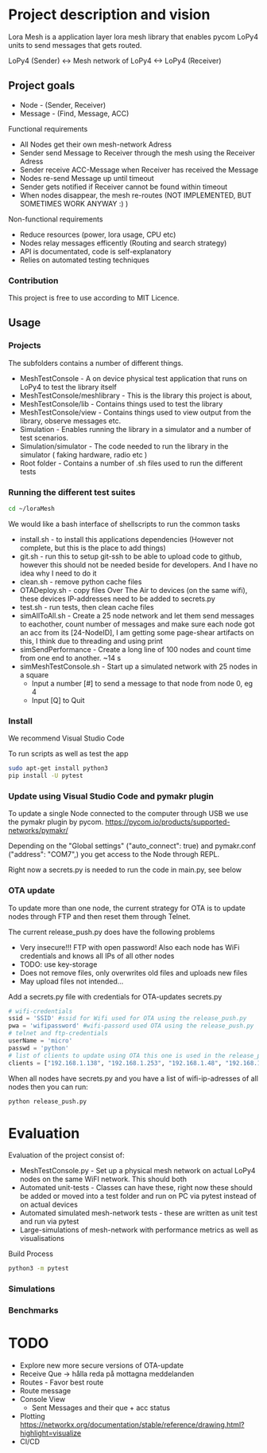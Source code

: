 # Project description and vision

Lora Mesh is a application layer lora mesh library that enables pycom LoPy4 units to send messages that gets routed.

LoPy4 (Sender) <-> Mesh network of LoPy4 <-> LoPy4 (Receiver)

## Project goals

* Node - (Sender, Receiver)
* Message - (Find, Message, ACC)

Functional requirements
 * All Nodes get their own mesh-network Adress
 * Sender send Message to Receiver through the mesh using the Receiver Adress
 * Sender receive ACC-Message when Receiver has received the Message
 * Nodes re-send Message up until timeout
 * Sender gets notified if Receiver cannot be found within timeout
 * When nodes disappear, the mesh re-routes (NOT IMPLEMENTED, BUT SOMETIMES WORK ANYWAY :) )

Non-functional requirements
 * Reduce resources (power, lora usage, CPU etc)
 * Nodes relay messages efficently (Routing and search strategy)
 * API is documentated, code is self-explanatory
 * Relies on automated testing techniques

### Contribution
This project is free to use according to MIT Licence.

## Usage

### Projects
The subfolders contains a number of different things.
 * MeshTestConsole - A on device physical test application that runs on LoPy4 to test the library itself
 * MeshTestConsole/meshlibrary - This is the library this project is about, 
 * MeshTestConsole/lib - Contains things used to test the library
 * MeshTestConsole/view - Contains things used to view output from the library, observe messages etc.
 * Simulation - Enables running the library in a simulator and a number of test scenarios.
 * Simulation/simulator - The code needed to run the library in the simulator ( faking hardware, radio etc )
 * Root folder - Contains a number of .sh files used to run the different tests


### Running the different test suites

```bash
cd ~/loraMesh
```

We would like a bash interface of shellscripts to run the common tasks
 * install.sh - to install this applications dependencies (However not complete, but this is the place to add things)
 * git.sh - run this to setup git-ssh to be able to upload code to github, however this should not be needed beside for developers. And I have no idea why I need to do it
 * clean.sh - remove python cache files
 * OTADeploy.sh - copy files Over The Air to devices (on the same wifi), these devices IP-addresses need to be added to secrets.py
 * test.sh - run tests, then clean cache files
 * simAllToAll.sh - Create a 25 node network and let them send messages to eachother, count number of messages and make sure each node got an acc from its [24-NodeID], I am getting some page-shear artifacts on this, I think due to threading and using print
 * simSendPerformance - Create a long line of 100 nodes and count time from one end to another. ~14 s
 * simMeshTestConsole.sh - Start up a simulated network with 25 nodes in a square 
   * Input a number [#] to send a message to that node from node 0, eg 4
   * Input [Q] to Quit




### Install
We recommend Visual Studio Code 

To run scripts as well as test the app
```bash 
sudo apt-get install python3
pip install -U pytest
``` 
### Update using Visual Studio Code and pymakr plugin
To update a single Node connected to the computer through USB we use the pymakr plugin by pycom.
https://pycom.io/products/supported-networks/pymakr/

Depending on the "Global settings" ("auto_connect": true) and pymakr.conf ("address": "COM7",) you get access to the Node through REPL. 

Right now a secrets.py is needed to run the code in main.py, see below

### OTA update
To update more than one node, the current strategy for OTA is to update nodes through FTP and then reset them through Telnet.

The current release_push.py does have the following problems
 * Very insecure!!! FTP with open password! Also each node has WiFi credentials and knows all IPs of all other nodes
 * TODO: use key-storage
 * Does not remove files, only overwrites old files and uploads new files
 * May upload files not intended...

Add a secrets.py file with credentials for OTA-updates
secrets.py
```python
# wifi-credentials
ssid = 'SSID' #ssid for Wifi used for OTA using the release_push.py
pwa = 'wifipassword' #wifi-passord used OTA using the release_push.py
# telnet and ftp-credentials
userName = 'micro'
passwd = 'python'
# list of clients to update using OTA this one is used in the release_push.py
clients = ["192.168.1.138", "192.168.1.253", "192.168.1.48", "192.168.1.15"]
```

When all nodes have secrets.py and you have a list of wifi-ip-adresses of all nodes then you can run:
```bash
python release_push.py
```


# Evaluation

Evaluation of the project consist of:
 * MeshTestConsole.py - Set up a physical mesh network on actual LoPy4 nodes on the same WiFI network. This should both 
 * Automated unit-tests - Classes can have these, right now these should be added or moved into a test folder and run on PC via pytest instead of on actual devices
 * Automated simulated mesh-network tests -  these are written as unit test and run via pytest
 * Large-simulations of mesh-network with performance metrics as well as visualisations


Build Process



```bash
python3 -m pytest
```

### Simulations

### Benchmarks


# TODO
 * Explore new more secure versions of OTA-update
 * Receive Que -> hålla reda på mottagna meddelanden
 * Routes - Favor best route
 * Route message
 * Console View
   * Sent Messages and their que + acc status
 * Plotting https://networkx.org/documentation/stable/reference/drawing.html?highlight=visualize
 * CI/CD 

